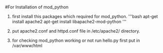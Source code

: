 #For Installation of mod_python
1. first install this packages which required for mod_python.
'''bash
apt-get install apache2
apt-get install libapache2-mod-python
'''

2. put apache2.conf and httpd.conf file in /etc/apache2/ directory.

3. for checking mod_python working or not run hello.py
 first put in /var/www/html
